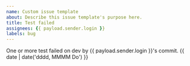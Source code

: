 ```yaml
---
name: Custom issue template
about: Describe this issue template's purpose here.
title: Test failed
assignees: {{ payload.sender.login }}
labels: bug
---
```

One or more test failed on dev by {{ payload.sender.login }}'s commit.
{{ date | date('dddd, MMMM Do') }}
